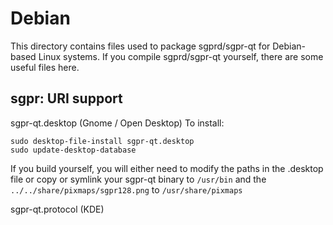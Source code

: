 
Debian
====================
This directory contains files used to package sgprd/sgpr-qt
for Debian-based Linux systems. If you compile sgprd/sgpr-qt yourself, there are some useful files here.

## sgpr: URI support ##


sgpr-qt.desktop  (Gnome / Open Desktop)
To install:

	sudo desktop-file-install sgpr-qt.desktop
	sudo update-desktop-database

If you build yourself, you will either need to modify the paths in
the .desktop file or copy or symlink your sgpr-qt binary to `/usr/bin`
and the `../../share/pixmaps/sgpr128.png` to `/usr/share/pixmaps`

sgpr-qt.protocol (KDE)

